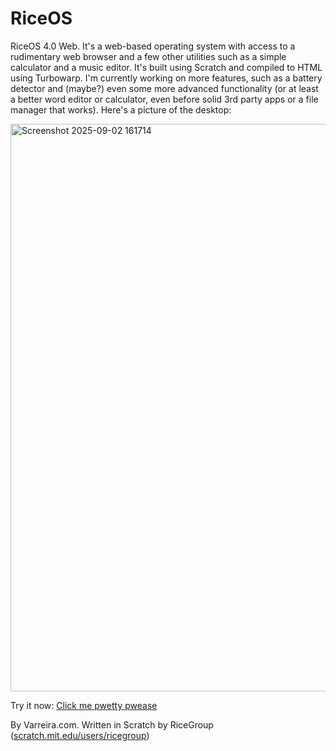 # RiceOS
RiceOS 4.0 Web. It's a web-based operating system with access to a rudimentary web browser and a few other utilities such as a simple calculator and a music editor. It's built using Scratch and compiled to HTML using Turbowarp. I'm currently working on more features, such as a battery detector and (maybe?) even some more advanced functionality (or at least a better word editor or calculator, even before solid 3rd party apps or a file manager that works). Here's a picture of the desktop: 

<img width="1206" height="908" alt="Screenshot 2025-09-02 161714" src="https://github.com/user-attachments/assets/312756d8-ad65-49d3-9f60-50d20839acc8" />

Try it now: <a href="riceos.varreira.com/trynow"> Click me pwetty pwease </a>

By Varreira.com. Written in Scratch by RiceGroup (<a href="scratch.mit.edu/users/ricegroup">scratch.mit.edu/users/ricegroup</a>)
